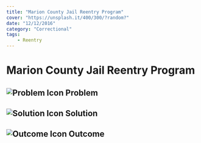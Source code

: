 ```yaml
---
title: "Marion County Jail Reentry Program"
cover: "https://unsplash.it/400/300/?random?"
date: "12/12/2016"
category: "Correctional"
tags:
    - Reentry
---
```


# Marion County Jail Reentry Program

## ![Problem Icon](https://github.com/google/material-design-icons/raw/master/alert/1x_web/ic_error_outline_black_48dp.png "Problem") Problem

## ![Solution Icon](https://github.com/google/material-design-icons/raw/master/action/1x_web/ic_lightbulb_outline_black_48dp.png "Solution") Solution

## ![Outcome Icon](https://github.com/google/material-design-icons/raw/master/action/1x_web/ic_view_list_black_48dp.png "Outcome") Outcome

